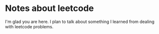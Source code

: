 # Notes about leetcode

I'm glad you are here. I plan to talk about something I learned from dealing with leetcode problems.
